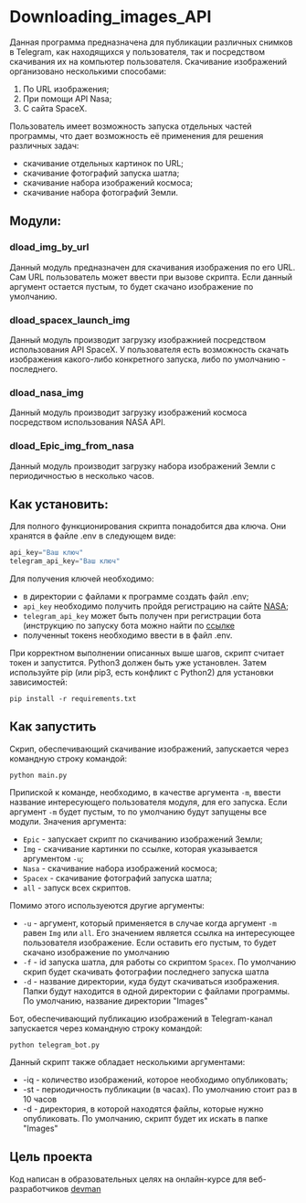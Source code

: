 # Downloading_images_API
Данная программа предназначена для публикации различных снимков в Telegram, как находящихся у пользователя, так и посредством скачивания их на компьютер пользователя. Скачивание изображений организовано несколькими способами:
1. По URL изображения;
2. При помощи API Nasa;
3. С сайта SpaceX.

Пользователь имеет возможность запуска отдельных частей программы, что дает возможность её применения для решения различных задач: 
* скачивание отдельных картинок по URL;
* скачивание фотографий запуска шатла;
* скачивание набора изображений космоса;
* скачивание набора фотографий Земли.

## Модули:
### dload_img_by_url

Данный модуль предназначен для скачивания изображения по его URL. Сам URL пользователь может ввести при вызове скрипта. Если данный аргумент остается пустым, то будет скачано изображение по умолчанию.

### dload_spacex_launch_img

Данный модуль производит загрузку изображнией посредством использования API SpaceX. У пользователя есть возможность скачать изображения какого-либо конкретного запуска, либо по умолчанию - последнего.

### dload_nasa_img

Данный модуль производит загрузку изображений космоса посредством использования NASA API.

### dload_Epic_img_from_nasa

Данный модуль производит загрузку набора изображений Земли с периодичностью в несколько часов. 

## Как установить:

Для полного функционирования скрипта понадобится два ключа. Они хранятся в файле .env в следующем виде:

```python
api_key="Ваш ключ"
telegram_api_key="Ваш ключ"
```
Для получения ключей необходимо:
* в директории с файлами к программе создать файл .env;
* `api_key` необходимо получить пройдя регистрацию на сайте [NASA](https://api.nasa.gov/?Generate%20API%20Key);
* `telegram_api_key` может быть получен при регистрации бота (инструкцию по запуску бота можно найти по [ссылке](https://way23.ru/%D1%80%D0%B5%D0%B3%D0%B8%D1%81%D1%82%D1%80%D0%B0%D1%86%D0%B8%D1%8F-%D0%B1%D0%BE%D1%82%D0%B0-%D0%B2-telegram.html)
* полученныt токенs необходимо ввести в в файл .env.

При корректном выполнении описанных выше шагов, скрипт считает токен и запустится. Python3 должен быть уже установлен. Затем используйте pip (или pip3, есть конфликт с Python2) для установки зависимостей:

```
pip install -r requirements.txt
```

## Как запустить

Скрип, обеспечивающий скачивание изображений, запускается через командную строку командой:
```
python main.py
```
Припиской к команде, необходимо, в качестве аргумента `-m`, ввести название интересующего пользователя модуля, для его запуска. Если аргумент `-m` будет пустым, то по умолчанию будут запущены все модули. Значения аргумента:

* `Epic` - запускает скрипт по скачиванию изображений Земли;
* `Img` - скачивание картинки по ссылке, которая указывается аргументом `-u`;
* `Nasa` - скачивание набора изображений космоса;
* `Spacex` - скачивание фотографий запуска шатла;
* `all` - запуск всех скриптов.

Помимо этого используеются другие аргументы:
* `-u` - аргумент, который применяется в случае когда аргумент `-m` равен `Img` или `all`. Его значением является ссылка на интересующее пользователя изображение. Если оставить его пустым, то будет скачано изображение по умолчанию
* `-f` - id запуска шатла, для работы со скриптом `Spacex`. По умолчанию скрип будет скачивать фотографии последнего запуска шатла
* `-d` - название директории, куда будут скачиваться изображения. Папки будут находится в одной директории с файлами программы. По умолчанию, название директории "Images"

Бот, обеспечивающий публикацию изображений в Telegram-канал запускается через командную строку командой:
```
python telegram_bot.py
```
Данный скрипт также обладает несколькими аргументами:
* -iq - количество изображений, которое необходимо опубликовать;
* -st - периодичность публикации (в часах). По умолчанию стоит раз в 10 часов
* -d - директория, в которой находятся файлы, которые нужно опубликовать. По умолчанию, скрипт будет их искать в папке "Images"

## Цель проекта

Код написан в образовательных целях на онлайн-курсе для веб-разработчиков [devman](https://devman.org/)



